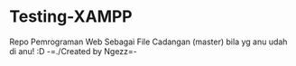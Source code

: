 # Testing-XAMPP
Repo Pemrograman Web
Sebagai File Cadangan (master) bila yg anu udah di anu! :D
-=./Created by Ngezz=-
